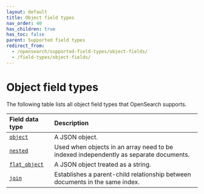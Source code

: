 ```yaml
---
layout: default
title: Object field types
nav_order: 40
has_children: true
has_toc: false
parent: Supported field types
redirect_from:
  - /opensearch/supported-field-types/object-fields/
  - /field-types/object-fields/
---
```


# Object field types

The following table lists all object field types that OpenSearch supports.

Field data type | Description
:--- | :---  
[`object`]({{site.url}}{{site.baseurl}}/field-types/supported-field-types/object/) | A JSON object. 
[`nested`]({{site.url}}{{site.baseurl}}/field-types/supported-field-types/nested/) | Used when objects in an array need to be indexed independently as separate documents. 
[`flat_object`]({{site.url}}{{site.baseurl}}/field-types/supported-field-types/flat-object/) | A JSON object treated as a string.
[`join`]({{site.url}}{{site.baseurl}}/field-types/supported-field-types/join/) | Establishes a parent-child relationship between documents in the same index. 

